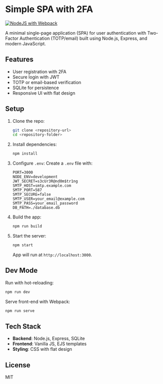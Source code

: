 # Simple SPA with 2FA
[![NodeJS with Webpack](https://github.com/cgtwig/nodejs-login-2fa/actions/workflows/webpack.yml/badge.svg)](https://github.com/cgtwig/nodejs-login-2fa/actions/workflows/webpack.yml)

A minimal single-page application (SPA) for user authentication with Two-Factor Authentication (TOTP/email) built using Node.js, Express, and modern JavaScript.

## Features

- User registration with 2FA
- Secure login with JWT
- TOTP or email-based verification
- SQLite for persistence
- Responsive UI with flat design

## Setup

1. Clone the repo:
   ```bash
   git clone <repository-url>
   cd <repository-folder>
   ```

2. Install dependencies:
   ```bash
   npm install
   ```

3. Configure `.env`:
   Create a `.env` file with:
   ```env
   PORT=3000
   NODE_ENV=development
   JWT_SECRET=s3cUr3R@nd0m$tr1ng
   SMTP_HOST=smtp.example.com
   SMTP_PORT=587
   SMTP_SECURE=false
   SMTP_USER=your_email@example.com
   SMTP_PASS=your_email_password
   DB_PATH=./database.db
   ```

4. Build the app:
   ```bash
   npm run build
   ```

5. Start the server:
   ```bash
   npm start
   ```

   App will run at `http://localhost:3000`.

## Dev Mode

Run with hot-reloading:
   ```bash
   npm run dev
   ```

Serve front-end with Webpack:
   ```bash
   npm run serve
   ```

## Tech Stack

- **Backend**: Node.js, Express, SQLite
- **Frontend**: Vanilla JS, EJS templates
- **Styling**: CSS with flat design

## License

MIT
